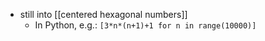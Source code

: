 - still into [[centered hexagonal numbers]] 
  - In Python, e.g.: `[3*n*(n+1)+1 for n in range(10000)]`
